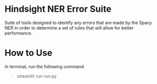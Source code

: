 # Hindsight NER Error Suite


Suite of tools designed to identify any errors that are made by the Spacy NER in order to determine a set of rules that will allow for better performance.

# How to Use 

In terminal, run the following command 
> streamlit run run.py 
